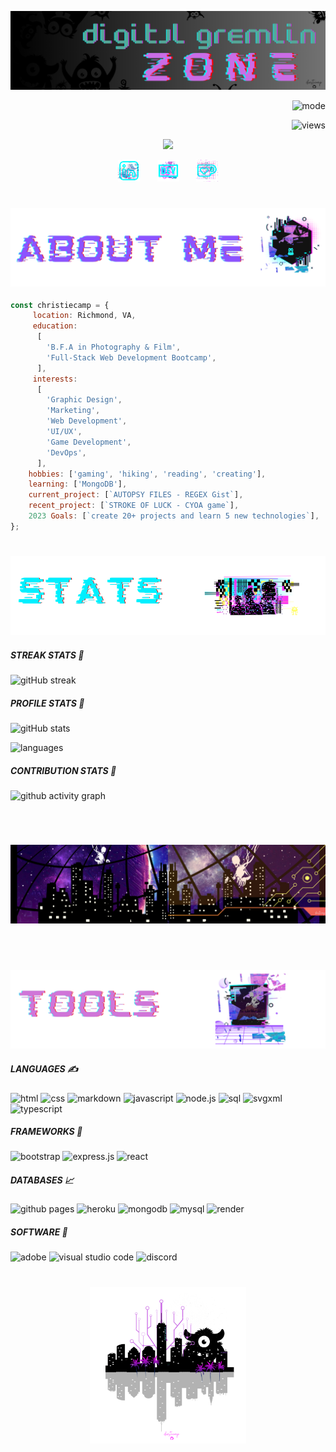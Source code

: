 ![banner](./gremlicious/header.png)

<p align="right">
  <img alt="mode" src="https://img.shields.io/badge/view-darkmode-black.svg?&logo=Github&logoColor=white" >
</p> 

<p align="right">
  <img alt="views" src="https://komarev.com/ghpvc/?username=christiecamp&style=flat-square&color=blueviolet" >
</p>


<p align="center">
  <img src="https://readme-typing-svg.demolab.com/?lines=hello+there+:);welcome+gremlins&center=true">
</p>

<p align="center">
  <a href="https://www.linkedin.com/in/christiecamphoto/"><img width="35px" alt="linkedin" title="linkedin" src="./gremlicious/linkedin.png"/></a>
  &#8287;&#8287;&#8287;&#8287;&#8287;
  <a href="https://dev.to/christiecamp"><img width="35px" alt="dev.to" title="christiecamp dev.to" src="./gremlicious/dev.png"></a>
  &#8287;&#8287;&#8287;&#8287;&#8287;
  <a href="https://ko-fi.com/christiecamp"><img width="35px" alt="ko-fi" title="buy me a coffee" src="./gremlicious/kofi.png"/></a>

#

### ![about](./gremlicious/1.png)

```javascript
const christiecamp = {
     location: Richmond, VA,
     education: 
      [
        'B.F.A in Photography & Film',
        'Full-Stack Web Development Bootcamp',
      ],
     interests: 
      [
        'Graphic Design', 
        'Marketing', 
        'Web Development', 
        'UI/UX', 
        'Game Development', 
        'DevOps',
      ],
    hobbies: ['gaming', 'hiking', 'reading', 'creating'],
    learning: ['MongoDB'],
    current_project: [`AUTOPSY FILES - REGEX Gist`],
    recent_project: [`STROKE OF LUCK - CYOA game`],
    2023 Goals: [`create 20+ projects and learn 5 new technologies`],
};
```

#

### ![stats](./gremlicious/2.png)

##### STREAK STATS 🤖

![gitHub streak](https://streak-stats.demolab.com/?user=christiecamp&theme=synthwave)

##### PROFILE STATS 👤

![gitHub stats](https://github-readme-stats.vercel.app/api?username=christiecamp&show_icons=true&theme=synthwave) 

![languages](https://github-readme-stats.vercel.app/api/top-langs?username=christiecamp&show_icons=true&locale=en&layout=compact&theme=synthwave)

##### CONTRIBUTION STATS 👥
![github activity graph](https://github-readme-activity-graph.vercel.app/graph?username=christiecamp&theme=synthwave)

#
#
<br>

![banner](./gremlicious/attack.png)

<br>
<!-- ![Snake animation](https://github.com/christiecamp/christiecamp/blob/output/github-contribution-grid-snake.svg) -->

#
#

### ![tools](./gremlicious/3.png)

<!-- languages -->

##### LANGUAGES  ✍️

![html](https://img.shields.io/badge/HTML-E34F26.svg?logo=html5&logoColor=white)
![css](https://img.shields.io/badge/CSS-1572B6.svg?logo=css3&logoColor=white)
![markdown](https://img.shields.io/badge/Markdown-000000.svg?logo=markdown&logoColor=white)
![javascript](https://img.shields.io/badge/JavaScript-F7DF1E.svg?logo=javascript&logoColor=black)
![node.js](https://img.shields.io/badge/Node.js-43853D.svg?logo=node.js&logoColor=white)
![sql](https://custom-icon-badges.demolab.com/badge/SQL-025E8C.svg?logo=database&logoColor=white)
![svgxml](https://img.shields.io/badge/SVG%2BXML-e0982c.svg?logo=svg&logoColor=white)
![typescript](https://img.shields.io/badge/TypeScript-007ACC.svg?logo=typescript&logoColor=white)


<!-- frameworks -->

##### FRAMEWORKS 🧮

![bootstrap](https://img.shields.io/badge/Bootstrap-7952B3.svg?logo=bootstrap&logoColor=white)
![express.js](https://img.shields.io/badge/Express.js-404d59.svg?logo=express&logoColor=white)
![react](https://img.shields.io/badge/React-20232a.svg?logo=react&logoColor=%2361DAFB)

<!-- databases -->

##### DATABASES 📈

![github pages](https://img.shields.io/badge/GitHub%20Pages-327FC7.svg?logo=github&logoColor=white)
![heroku](https://img.shields.io/badge/Heroku-430098.svg?logo=heroku&logoColor=white)
![mongodb](https://img.shields.io/badge/MongoDB-4ea94b.svg?logo=mongodb&logoColor=white)
![mysql](https://img.shields.io/badge/MySQL-00f.svg?logo=mysql&logoColor=white)
![render](https://img.shields.io/badge/Render-00979D.svg?logo=render&logoColor=white)


<!-- software -->

##### SOFTWARE 💾

![adobe](https://img.shields.io/badge/Adobe-FF0000.svg?logo=adobe&logoColor=white)
![visual studio code](https://img.shields.io/badge/Visual%20Studio%20Code-0078d7.svg?logo=visual-studio-code&logoColor=white)
![discord](https://img.shields.io/badge/-Discord-5865F2.svg?logo=discord&logoColor=white)


#

<p align="center">
<a href="https://www.christiecamp.com"><img height= 250px src ="./gremlicious/logo.png"></a>
</p>

